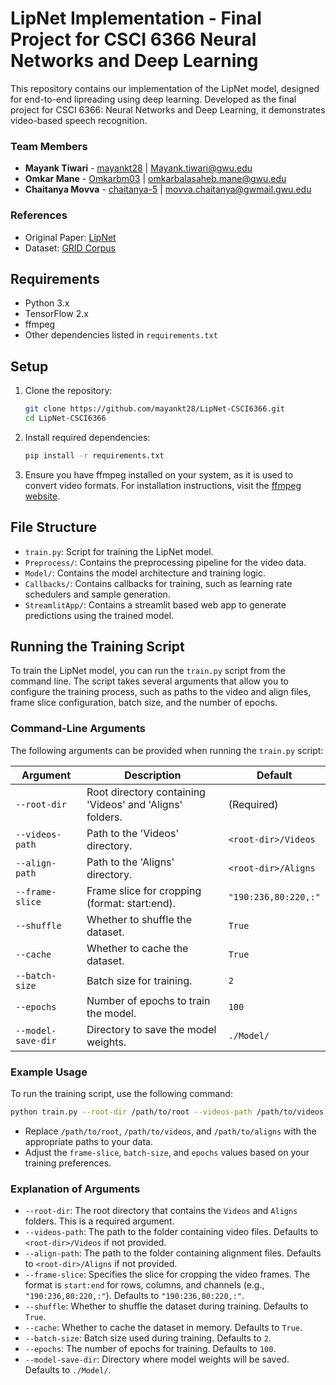 # LipNet Implementation - Final Project for CSCI 6366 Neural Networks and Deep Learning

This repository contains our implementation of the LipNet model, designed for end-to-end lipreading using deep learning. Developed as the final project for CSCI 6366: Neural Networks and Deep Learning, it demonstrates video-based speech recognition.  

### **Team Members**

- **Mayank Tiwari** - [mayankt28](https://github.com/mayankt28) | [Mayank.tiwari@gwu.edu](mailto:Mayank.tiwari@gwu.edu)  
- **Omkar Mane** - [Omkarbm03](https://github.com/Omkarbm03) | [omkarbalasaheb.mane@gwu.edu](mailto:omkarbalasaheb.mane@gwu.edu)  
- **Chaitanya Movva** - [chaitanya-5](https://github.com/chaitanya-5) | [movva.chaitanya@gwmail.gwu.edu](mailto:movva.chaitanya@gwmail.gwu.edu)  

### **References**

- Original Paper: [LipNet](https://arxiv.org/abs/1611.01599)  
- Dataset: [GRID Corpus](https://spandh.dcs.shef.ac.uk//gridcorpus/)  

## Requirements

- Python 3.x
- TensorFlow 2.x
- ffmpeg
- Other dependencies listed in `requirements.txt`

## Setup

1. Clone the repository:

    ```bash
    git clone https://github.com/mayankt28/LipNet-CSCI6366.git
    cd LipNet-CSCI6366
    ```

2. Install required dependencies:

    ```bash
    pip install -r requirements.txt
    ```

3. Ensure you have ffmpeg installed on your system, as it is used to convert video formats. For installation instructions, visit the [ffmpeg website](https://ffmpeg.org/download.html).

## File Structure

- `train.py`: Script for training the LipNet model.
- `Preprocess/`: Contains the preprocessing pipeline for the video data.
- `Model/`: Contains the model architecture and training logic.
- `Callbacks/`: Contains callbacks for training, such as learning rate schedulers and sample generation.
- `StreamlitApp/`: Contains a streamlit based web app to generate predictions using the trained model.

## Running the Training Script

To train the LipNet model, you can run the `train.py` script from the command line. The script takes several arguments that allow you to configure the training process, such as paths to the video and align files, frame slice configuration, batch size, and the number of epochs.

### Command-Line Arguments

The following arguments can be provided when running the `train.py` script:

| Argument            | Description                                                                 | Default                          |
|---------------------|-----------------------------------------------------------------------------|----------------------------------|
| `--root-dir`         | Root directory containing 'Videos' and 'Aligns' folders.                    | (Required)                       |
| `--videos-path`      | Path to the 'Videos' directory.                                             | `<root-dir>/Videos`              |
| `--align-path`       | Path to the 'Aligns' directory.                                             | `<root-dir>/Aligns`              |
| `--frame-slice`      | Frame slice for cropping (format: start:end).                               | `"190:236,80:220,:"`             |
| `--shuffle`          | Whether to shuffle the dataset.                                             | `True`                           |
| `--cache`            | Whether to cache the dataset.                                               | `True`                           |
| `--batch-size`       | Batch size for training.                                                    | `2`                              |
| `--epochs`           | Number of epochs to train the model.                                        | `100`                            |
| `--model-save-dir`   | Directory to save the model weights.                                        | `./Model/`                       |

### Example Usage

To run the training script, use the following command:

```bash
python train.py --root-dir /path/to/root --videos-path /path/to/videos --align-path /path/to/aligns --frame-slice "190:236,80:220,:" --shuffle True --cache True --batch-size 2 --epochs 100
```

- Replace `/path/to/root`, `/path/to/videos`, and `/path/to/aligns` with the appropriate paths to your data.
- Adjust the `frame-slice`, `batch-size`, and `epochs` values based on your training preferences.

### Explanation of Arguments

- `--root-dir`: The root directory that contains the `Videos` and `Aligns` folders. This is a required argument.
- `--videos-path`: The path to the folder containing video files. Defaults to `<root-dir>/Videos` if not provided.
- `--align-path`: The path to the folder containing alignment files. Defaults to `<root-dir>/Aligns` if not provided.
- `--frame-slice`: Specifies the slice for cropping the video frames. The format is `start:end` for rows, columns, and channels (e.g., `"190:236,80:220,:"`). Defaults to `"190:236,80:220,:"`.
- `--shuffle`: Whether to shuffle the dataset during training. Defaults to `True`.
- `--cache`: Whether to cache the dataset in memory. Defaults to `True`.
- `--batch-size`: Batch size used during training. Defaults to `2`.
- `--epochs`: The number of epochs for training. Defaults to `100`.
- `--model-save-dir`: Directory where model weights will be saved. Defaults to `./Model/`.